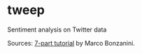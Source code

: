 # tweep
Sentiment analysis on Twitter data

Sources:
[7-part tutorial](https://marcobonzanini.com/2015/03/02/mining-twitter-data-with-python-part-1/) by Marco Bonzanini.
